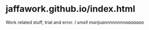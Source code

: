 # jaffawork.github.io/index.html
Work related stuff, trial and error.
*I smell marijuannnnnnnnaaaaaaa*
